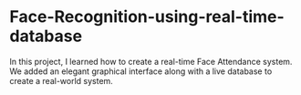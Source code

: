 # Face-Recognition-using-real-time-database
In this project, I learned how to create a real-time Face Attendance system. 
We added an elegant graphical interface along with a live database to create a real-world system. 
